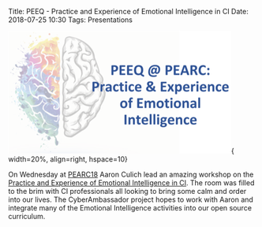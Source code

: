Title: PEEQ - Practice and Experience of Emotional Intelligence in CI
Date: 2018-07-25 10:30
Tags: Presentations

![PEEQ Logo](./images/PEEQ.png){ width=20%, align=right, hspace=10}

On Wednesday at [PEARC18](https://www.pearc18.pearc.org/) Aaron Culich lead an amazing workshop on the [Practice and Experience of Emotional Intelligence in CI](https://pearc18.conference-program.com/?page_id=10&id=work119&sess=sess130).  The room was filled to the brim with CI professionals all looking to bring some calm and order into our lives.  The CyberAmbassador project hopes to work with Aaron and integrate many of the Emotional Intelligence activities into our open source curriculum.
